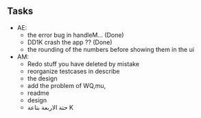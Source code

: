 ## Tasks
- AE:
   - the error bug in handleM... (Done)
   - DD1K crash the app ?? (Done)
   - the rounding of the numbers before showing them in the ui 
- AM:
    - Redo stuff you have deleted by mistake
    - reorganize testcases in describe
    - the design
    - add the problem of WQ,mu,
    - readme
    - design
    - حتة الاربعة بتاعة K 
